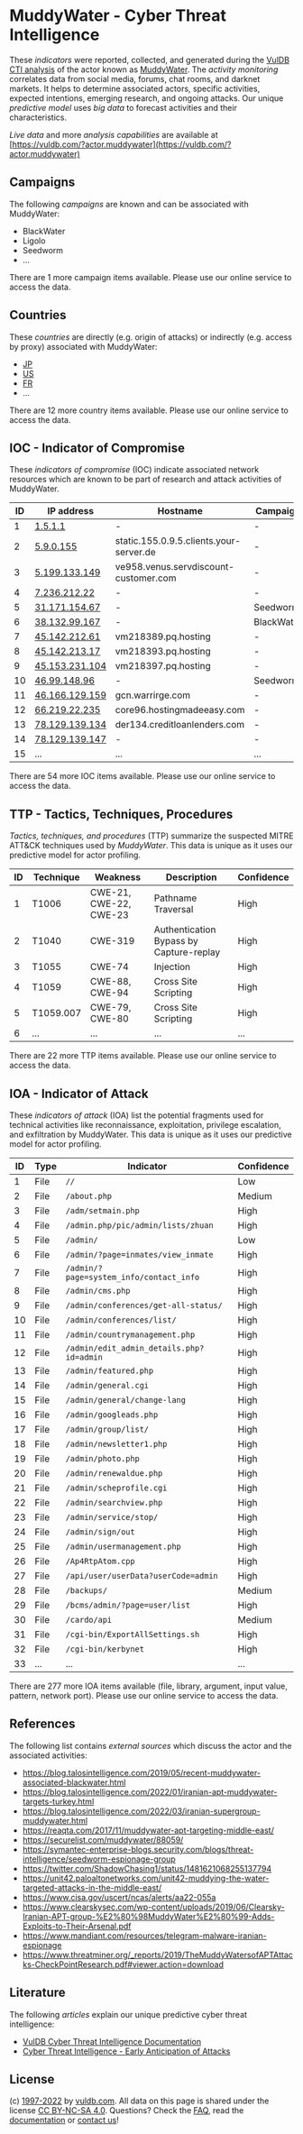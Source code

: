 # MuddyWater - Cyber Threat Intelligence

These _indicators_ were reported, collected, and generated during the [VulDB CTI analysis](https://vuldb.com/?kb.cti) of the actor known as [MuddyWater](https://vuldb.com/?actor.muddywater). The _activity monitoring_ correlates data from social media, forums, chat rooms, and darknet markets. It helps to determine associated actors, specific activities, expected intentions, emerging research, and ongoing attacks. Our unique _predictive model_ uses _big data_ to forecast activities and their characteristics.

_Live data_ and more _analysis capabilities_ are available at [https://vuldb.com/?actor.muddywater](https://vuldb.com/?actor.muddywater)

## Campaigns

The following _campaigns_ are known and can be associated with MuddyWater:

* BlackWater
* Ligolo
* Seedworm
* ...

There are 1 more campaign items available. Please use our online service to access the data.

## Countries

These _countries_ are directly (e.g. origin of attacks) or indirectly (e.g. access by proxy) associated with MuddyWater:

* [JP](https://vuldb.com/?country.jp)
* [US](https://vuldb.com/?country.us)
* [FR](https://vuldb.com/?country.fr)
* ...

There are 12 more country items available. Please use our online service to access the data.

## IOC - Indicator of Compromise

These _indicators of compromise_ (IOC) indicate associated network resources which are known to be part of research and attack activities of MuddyWater.

ID | IP address | Hostname | Campaign | Confidence
-- | ---------- | -------- | -------- | ----------
1 | [1.5.1.1](https://vuldb.com/?ip.1.5.1.1) | - | - | High
2 | [5.9.0.155](https://vuldb.com/?ip.5.9.0.155) | static.155.0.9.5.clients.your-server.de | - | High
3 | [5.199.133.149](https://vuldb.com/?ip.5.199.133.149) | ve958.venus.servdiscount-customer.com | - | High
4 | [7.236.212.22](https://vuldb.com/?ip.7.236.212.22) | - | - | High
5 | [31.171.154.67](https://vuldb.com/?ip.31.171.154.67) | - | Seedworm | High
6 | [38.132.99.167](https://vuldb.com/?ip.38.132.99.167) | - | BlackWater | High
7 | [45.142.212.61](https://vuldb.com/?ip.45.142.212.61) | vm218389.pq.hosting | - | High
8 | [45.142.213.17](https://vuldb.com/?ip.45.142.213.17) | vm218393.pq.hosting | - | High
9 | [45.153.231.104](https://vuldb.com/?ip.45.153.231.104) | vm218397.pq.hosting | - | High
10 | [46.99.148.96](https://vuldb.com/?ip.46.99.148.96) | - | Seedworm | High
11 | [46.166.129.159](https://vuldb.com/?ip.46.166.129.159) | gcn.warrirge.com | - | High
12 | [66.219.22.235](https://vuldb.com/?ip.66.219.22.235) | core96.hostingmadeeasy.com | - | High
13 | [78.129.139.134](https://vuldb.com/?ip.78.129.139.134) | der134.creditloanlenders.com | - | High
14 | [78.129.139.147](https://vuldb.com/?ip.78.129.139.147) | - | - | High
15 | ... | ... | ... | ...

There are 54 more IOC items available. Please use our online service to access the data.

## TTP - Tactics, Techniques, Procedures

_Tactics, techniques, and procedures_ (TTP) summarize the suspected MITRE ATT&CK techniques used by _MuddyWater_. This data is unique as it uses our predictive model for actor profiling.

ID | Technique | Weakness | Description | Confidence
-- | --------- | -------- | ----------- | ----------
1 | T1006 | CWE-21, CWE-22, CWE-23 | Pathname Traversal | High
2 | T1040 | CWE-319 | Authentication Bypass by Capture-replay | High
3 | T1055 | CWE-74 | Injection | High
4 | T1059 | CWE-88, CWE-94 | Cross Site Scripting | High
5 | T1059.007 | CWE-79, CWE-80 | Cross Site Scripting | High
6 | ... | ... | ... | ...

There are 22 more TTP items available. Please use our online service to access the data.

## IOA - Indicator of Attack

These _indicators of attack_ (IOA) list the potential fragments used for technical activities like reconnaissance, exploitation, privilege escalation, and exfiltration by MuddyWater. This data is unique as it uses our predictive model for actor profiling.

ID | Type | Indicator | Confidence
-- | ---- | --------- | ----------
1 | File | `//` | Low
2 | File | `/about.php` | Medium
3 | File | `/adm/setmain.php` | High
4 | File | `/admin.php/pic/admin/lists/zhuan` | High
5 | File | `/admin/` | Low
6 | File | `/admin/?page=inmates/view_inmate` | High
7 | File | `/admin/?page=system_info/contact_info` | High
8 | File | `/admin/cms.php` | High
9 | File | `/admin/conferences/get-all-status/` | High
10 | File | `/admin/conferences/list/` | High
11 | File | `/admin/countrymanagement.php` | High
12 | File | `/admin/edit_admin_details.php?id=admin` | High
13 | File | `/admin/featured.php` | High
14 | File | `/admin/general.cgi` | High
15 | File | `/admin/general/change-lang` | High
16 | File | `/admin/googleads.php` | High
17 | File | `/admin/group/list/` | High
18 | File | `/admin/newsletter1.php` | High
19 | File | `/admin/photo.php` | High
20 | File | `/admin/renewaldue.php` | High
21 | File | `/admin/scheprofile.cgi` | High
22 | File | `/admin/searchview.php` | High
23 | File | `/admin/service/stop/` | High
24 | File | `/admin/sign/out` | High
25 | File | `/admin/usermanagement.php` | High
26 | File | `/Ap4RtpAtom.cpp` | High
27 | File | `/api/user/userData?userCode=admin` | High
28 | File | `/backups/` | Medium
29 | File | `/bcms/admin/?page=user/list` | High
30 | File | `/cardo/api` | Medium
31 | File | `/cgi-bin/ExportAllSettings.sh` | High
32 | File | `/cgi-bin/kerbynet` | High
33 | ... | ... | ...

There are 277 more IOA items available (file, library, argument, input value, pattern, network port). Please use our online service to access the data.

## References

The following list contains _external sources_ which discuss the actor and the associated activities:

* https://blog.talosintelligence.com/2019/05/recent-muddywater-associated-blackwater.html
* https://blog.talosintelligence.com/2022/01/iranian-apt-muddywater-targets-turkey.html
* https://blog.talosintelligence.com/2022/03/iranian-supergroup-muddywater.html
* https://reaqta.com/2017/11/muddywater-apt-targeting-middle-east/
* https://securelist.com/muddywater/88059/
* https://symantec-enterprise-blogs.security.com/blogs/threat-intelligence/seedworm-espionage-group
* https://twitter.com/ShadowChasing1/status/1481621068255137794
* https://unit42.paloaltonetworks.com/unit42-muddying-the-water-targeted-attacks-in-the-middle-east/
* https://www.cisa.gov/uscert/ncas/alerts/aa22-055a
* https://www.clearskysec.com/wp-content/uploads/2019/06/Clearsky-Iranian-APT-group-%E2%80%98MuddyWater%E2%80%99-Adds-Exploits-to-Their-Arsenal.pdf
* https://www.mandiant.com/resources/telegram-malware-iranian-espionage
* https://www.threatminer.org/_reports/2019/TheMuddyWatersofAPTAttacks-CheckPointResearch.pdf#viewer.action=download

## Literature

The following _articles_ explain our unique predictive cyber threat intelligence:

* [VulDB Cyber Threat Intelligence Documentation](https://vuldb.com/?kb.cti)
* [Cyber Threat Intelligence - Early Anticipation of Attacks](https://www.scip.ch/en/?labs.20201022)

## License

(c) [1997-2022](https://vuldb.com/?kb.changelog) by [vuldb.com](https://vuldb.com/?kb.about). All data on this page is shared under the license [CC BY-NC-SA 4.0](https://creativecommons.org/licenses/by-nc-sa/4.0/). Questions? Check the [FAQ](https://vuldb.com/?kb.faq), read the [documentation](https://vuldb.com/?kb) or [contact us](https://vuldb.com/?contact)!
